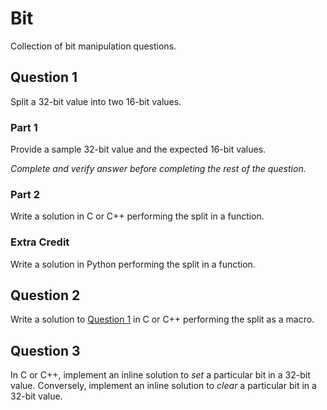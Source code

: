 # Bit

Collection of bit manipulation questions.

## Question 1

Split a 32-bit value into two 16-bit values.

### Part 1

Provide a sample 32-bit value and the expected 16-bit values.

*Complete and verify answer before completing the rest of the question.*

### Part 2

Write a solution in C or C++ performing the split in a function.

### Extra Credit

Write a solution in Python performing the split in a function.

## Question 2

Write a solution to [Question 1](#Question-1) in C or C++ performing the split
as a macro.

## Question 3

In C or C++, implement an inline solution to *set* a particular bit in a 32-bit
value.  Conversely, implement an inline solution to *clear* a particular bit in
a 32-bit value.
